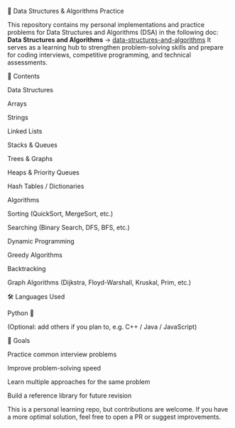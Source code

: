 📘 Data Structures & Algorithms Practice

This repository contains my personal implementations and practice problems for Data Structures and Algorithms (DSA) in the following doc:
**Data Structures and Algorithms** -> [data-structures-and-algorithms](https://docs.google.com/document/d/1J-J1sgiojrEGdp9ZcCgKvq8I15tvZWJ1ps-ycQkjYg0/edit?tab=t.0.)
It serves as a learning hub to strengthen problem-solving skills and prepare for coding interviews, competitive programming, and technical assessments.

🚀 Contents

Data Structures

Arrays

Strings

Linked Lists

Stacks & Queues

Trees & Graphs

Heaps & Priority Queues

Hash Tables / Dictionaries

Algorithms

Sorting (QuickSort, MergeSort, etc.)

Searching (Binary Search, DFS, BFS, etc.)

Dynamic Programming

Greedy Algorithms

Backtracking

Graph Algorithms (Dijkstra, Floyd-Warshall, Kruskal, Prim, etc.)

🛠 Languages Used

Python 🐍

(Optional: add others if you plan to, e.g. C++ / Java / JavaScript)

🎯 Goals

Practice common interview problems

Improve problem-solving speed

Learn multiple approaches for the same problem

Build a reference library for future revision

This is a personal learning repo, but contributions are welcome.
If you have a more optimal solution, feel free to open a PR or suggest improvements.
